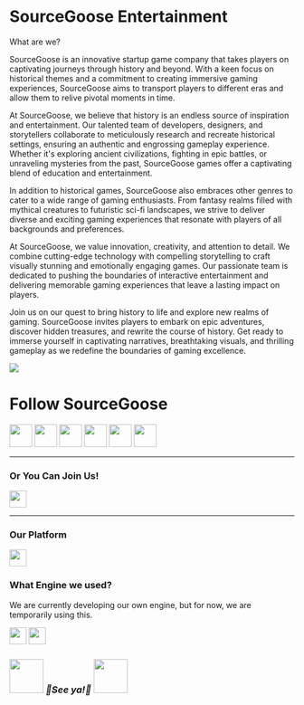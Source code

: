
<h1>
SourceGoose Entertainment
</h1>
What are we?
<p>
SourceGoose is an innovative startup game company that takes players on captivating journeys through history and beyond. With a keen focus on historical themes and a commitment to creating immersive gaming experiences, SourceGoose aims to transport players to different eras and allow them to relive pivotal moments in time.

At SourceGoose, we believe that history is an endless source of inspiration and entertainment. Our talented team of developers, designers, and storytellers collaborate to meticulously research and recreate historical settings, ensuring an authentic and engrossing gameplay experience. Whether it's exploring ancient civilizations, fighting in epic battles, or unraveling mysteries from the past, SourceGoose games offer a captivating blend of education and entertainment.

In addition to historical games, SourceGoose also embraces other genres to cater to a wide range of gaming enthusiasts. From fantasy realms filled with mythical creatures to futuristic sci-fi landscapes, we strive to deliver diverse and exciting gaming experiences that resonate with players of all backgrounds and preferences.

At SourceGoose, we value innovation, creativity, and attention to detail. We combine cutting-edge technology with compelling storytelling to craft visually stunning and emotionally engaging games. Our passionate team is dedicated to pushing the boundaries of interactive entertainment and delivering memorable gaming experiences that leave a lasting impact on players.

Join us on our quest to bring history to life and explore new realms of gaming. SourceGoose invites players to embark on epic adventures, discover hidden treasures, and rewrite the course of history. Get ready to immerse yourself in captivating narratives, breathtaking visuals, and thrilling gameplay as we redefine the boundaries of gaming excellence.
</p>

<p align="center">
 
  [<img src="https://github.com/SourceGoose/.github/blob/main/profile/finelogo/demo-rigid.gif">](none-add-link-here-if-published)<!--Logo-->
 
</p>


<h1>
Follow SourceGoose
</h1>

 [<img height="40" src="https://github.com/SourceGoose/.github/blob/main/profile/finelogo/sg-logo-web-visit.png">](https://source-goose-official.vercel.app/)<!--Logo--> [<img height="40" src="https://img.shields.io/badge/YouTube-FF0000?style=for-the-badge&logo=youtube&logoColor=white">](https://www.youtube.com/@SourceGoose/featured)<!--YT--> [<img height="40" src="https://img.shields.io/badge/Twitter-1DA1F2?style=for-the-badge&logo=twitter&logoColor=white">](https://twitter.com/GooseSourc97751)<!--Twitter--> [<img height="40" src="https://img.shields.io/badge/Facebook-1877F2?style=for-the-badge&logo=facebook&logoColor=white">](no-content-yet)<!--FB--> [<img height="40" src="https://img.shields.io/badge/LinkedIn-0077B5?style=for-the-badge&logo=linkedin&logoColor=white">](no-content-yet)<!--LinkedIN--> [<img height="40" src="https://img.shields.io/badge/Patreon-F96854?style=for-the-badge&logo=patreon&logoColor=white">](no-content-yet)<!--Patreon-->
<hr>
<h3>
Or You Can Join Us!
</h3>

 [<img height="30" src="https://img.shields.io/badge/Discord-5865F2?style=for-the-badge&logo=discord&logoColor=white">](https://discord.gg/3Eg6wSgq)<!--Discord--> 
<hr>
<h3>
Our Platform
</h3>

[<img height="30" src="https://img.shields.io/badge/Steam-000000?style=for-the-badge&logo=steam&logoColor=white">](none-add-link-here-if-published)<!--Steam--> 
<h3>
What Engine we used?
</h3>
<p>We are currently developing our own engine, but for now, we are temporarily using this.</p>

[<img height="30" src="https://img.shields.io/badge/Unity-100000?style=for-the-badge&logo=unity&logoColor=white">](https://unity.com/)<!--Unity--> [<img height="30" src="https://img.shields.io/badge/-Unreal%20Engine-313131?style=for-the-badge&logo=unreal-engine&logoColor=white">](https://www.unrealengine.com/en-US)<!--UnrealEngine--> 


<h3>
<img src="https://c.tenor.com/kVnb-73M6coAAAAi/memes-meme.gif" width="60"> <em><b>🚀See ya!🚀  </b>
  <img src="https://c.tenor.com/kVnb-73M6coAAAAi/memes-meme.gif" width="60">

</h3>

